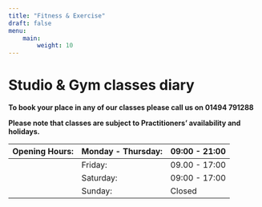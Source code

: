 ```yaml
---
title: "Fitness & Exercise"
draft: false
menu: 
    main:
        weight: 10
---
```


# Studio & Gym classes diary

<div class="redline"></div>

**To book your place in any of our classes please call us on 01494 791288**

**Please note that classes are subject to Practitioners’ availability and holidays.**

| **Opening Hours:** | Monday - Thursday: | 09:00 - 21:00 |
|--------------------|--------------------|---------------|
|                    | Friday:            | 09.00 - 17:00 |
|                    | Saturday:          | 09:00 - 17:00 |
|                    | Sunday:            | Closed        |
